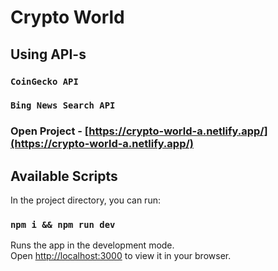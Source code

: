 # Crypto World

## Using API-s

### `CoinGecko API`

### `Bing News Search API`

### Open Project - [https://crypto-world-a.netlify.app/](https://crypto-world-a.netlify.app/)

## Available Scripts

In the project directory, you can run:

### `npm i && npm run dev`

Runs the app in the development mode.\
Open [http://localhost:3000](http://localhost:3000) to view it in your browser.
